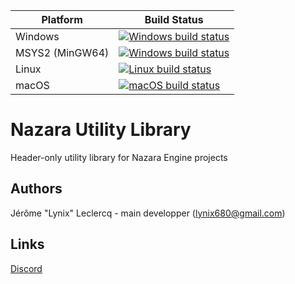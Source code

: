 Platform | Build Status
------------ | -------------
Windows | [![Windows build status](https://github.com/NazaraEngine/NazaraUtils/actions/workflows/windows-build.yml/badge.svg)](https://github.com/NazaraEngine/NazaraUtils/actions/workflows/windows-build.yml)
MSYS2 (MinGW64) | [![Windows build status](https://github.com/NazaraEngine/NazaraUtils/actions/workflows/msys2-build.yml/badge.svg)](https://github.com/NazaraEngine/NazaraUtils/actions/workflows/msys2-build.yml)
Linux | [![Linux build status](https://github.com/NazaraEngine/NazaraUtils/actions/workflows/linux-build.yml/badge.svg)](https://github.com/NazaraEngine/NazaraUtils/actions/workflows/linux-build.yml)
macOS | [![macOS build status](https://github.com/NazaraEngine/NazaraUtils/actions/workflows/macos-build.yml/badge.svg)](https://github.com/NazaraEngine/NazaraUtils/actions/workflows/macos-build.yml)

# Nazara Utility Library

Header-only utility library for Nazara Engine projects

## Authors

Jérôme "Lynix" Leclercq - main developper (<lynix680@gmail.com>)   

## Links

[Discord](https://discord.gg/MvwNx73)  
